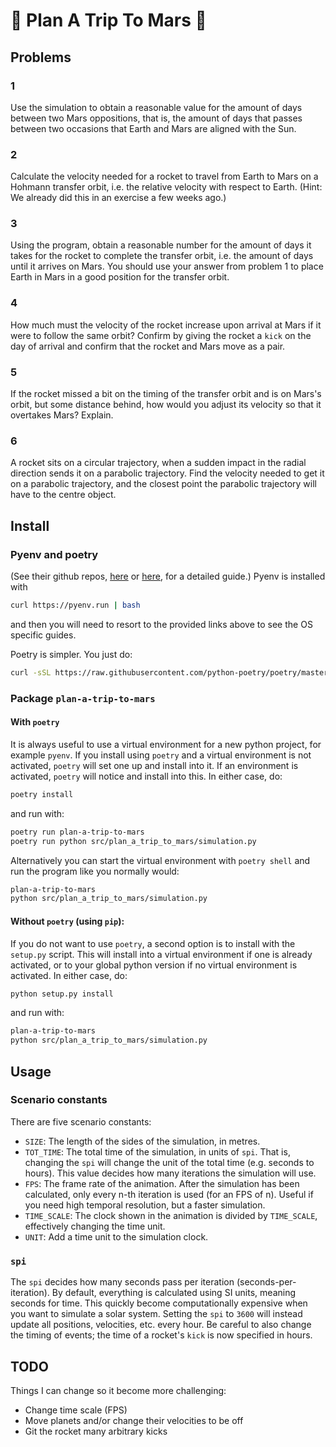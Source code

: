 # :rocket: Plan A Trip To Mars :rocket:

## Problems

### 1

Use the simulation to obtain a reasonable value for the amount of days between two Mars
oppositions, that is, the amount of days that passes between two occasions that Earth and
Mars are aligned with the Sun.

### 2

Calculate the velocity needed for a rocket to travel from Earth to Mars on a Hohmann
transfer orbit, i.e. the relative velocity with respect to Earth. (Hint: We already did
this in an exercise a few weeks ago.)

### 3

Using the program, obtain a reasonable number for the amount of days it takes for the
rocket to complete the transfer orbit, i.e. the amount of days until it arrives on Mars.
You should use your answer from problem 1 to place Earth in Mars in a good position for
the transfer orbit.

### 4

How much must the velocity of the rocket increase upon arrival at Mars if it were to
follow the same orbit? Confirm by giving the rocket a `kick` on the day of arrival and
confirm that the rocket and Mars move as a pair.

### 5

If the rocket missed a bit on the timing of the transfer orbit and is on Mars's orbit, but
some distance behind, how would you adjust its velocity so that it overtakes Mars?
Explain.

### 6

A rocket sits on a circular trajectory, when a sudden impact in the radial direction sends
it on a parabolic trajectory. Find the velocity needed to get it on a parabolic
trajectory, and the closest point the parabolic trajectory will have to the centre object.

## Install

### Pyenv and poetry

(See their github repos, [here](https://github.com/pyenv/pyenv#installation) or
[here](https://github.com/pyenv/pyenv-installer), for a detailed guide.) Pyenv is
installed with

```sh
curl https://pyenv.run | bash
```

and then you will need to resort to the provided links above to see the OS specific
guides.

Poetry is simpler. You just do:

```sh
curl -sSL https://raw.githubusercontent.com/python-poetry/poetry/master/install-poetry.py | python -
```

### Package `plan-a-trip-to-mars`

#### With `poetry`

It is always useful to use a virtual environment for a new python project, for example
`pyenv`. If you install using `poetry` and a virtual environment is not activated,
`poetry` will set one up and install into it. If an environment is activated, `poetry`
will notice and install into this. In either case, do:

```sh
poetry install
```

and run with:

```sh
poetry run plan-a-trip-to-mars
poetry run python src/plan_a_trip_to_mars/simulation.py
```

Alternatively you can start the virtual environment with `poetry shell` and run the
program like you normally would:

```sh
plan-a-trip-to-mars
python src/plan_a_trip_to_mars/simulation.py
```

#### Without `poetry` (using `pip`):

If you do not want to use `poetry`, a second option is to install with the `setup.py`
script. This will install into a virtual environment if one is already activated, or to
your global python version if no virtual environment is activated. In either case, do:

```sh
python setup.py install
```

and run with:

```sh
plan-a-trip-to-mars
python src/plan_a_trip_to_mars/simulation.py
```

## Usage

### Scenario constants

There are five scenario constants:

-   `SIZE`: The length of the sides of the simulation, in metres.
-   `TOT_TIME`: The total time of the simulation, in units of `spi`. That is, changing
    the `spi` will change the unit of the total time (e.g. seconds to hours). This value
    decides how many iterations the simulation will use.
-   `FPS`: The frame rate of the animation. After the simulation has been calculated,
    only every n-th iteration is used (for an FPS of n). Useful if you need high temporal
    resolution, but a faster simulation.
-   `TIME_SCALE`: The clock shown in the animation is divided by `TIME_SCALE`,
    effectively changing the time unit.
-   `UNIT`: Add a time unit to the simulation clock.

### `spi`

The `spi` decides how many seconds pass per iteration (seconds-per-iteration). By default,
everything is calculated using SI units, meaning seconds for time. This quickly become
computationally expensive when you want to simulate a solar system. Setting the `spi` to
`3600` will instead update all positions, velocities, etc. every hour. Be careful to also
change the timing of events; the time of a rocket's `kick` is now specified in hours.

## TODO

Things I can change so it become more challenging:

- Change time scale (FPS)
- Move planets and/or change their velocities to be off
- Git the rocket many arbitrary kicks
